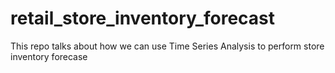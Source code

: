 # retail_store_inventory_forecast
This repo talks about how we can use Time Series Analysis to perform store inventory forecase
